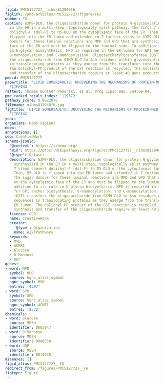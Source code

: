```yaml
---
figid: PMC5127727__nihms812940f6
figlink: /pmc/articles/PMC5127727/figure/F6/
number: F6
caption: G3M9-DLO, the oligosaccharide donor for protein N-glycosylation, is synthesized
  in the ER in a multi-step, topologically split pathway. The first 7 steps convert
  dolichyl-P (dol-P) to M5-DLO on the cytoplasmic face of the ER. Then, M5-DLO is
  flipped into the ER lumen and extended in 7 further steps to G3M9-DLO. The sugar
  donors for these luminal reactions are MPD and GPD that are synthesized on the cytoplasmic
  face of the ER and must be flipped to the luminal side. In addition to its role
  in N-glycan biosynthesis, MPD is required in the ER lumen for GPI anchor biosynthesis,
  O-mannosylation, and C-mannosylation. Oligosaccharyltransferase (OST) transfers
  the oligosaccharide from G3M9-DLO to Asn residues within glycosylation sequences
  in translocating proteins as they emerge from the translocon into the ER lumen.
  The dolichyl-PP product of the OST reaction is recycled. The multistep synthesis
  and transfer of the oligosaccharide require at least 40 gene products.
pmcid: PMC5127727
papertitle: 'LIPID SOMERSAULTS: UNCOVERING THE MECHANISMS OF PROTEIN-MEDIATED LIPID
  FLIPPING.'
reftext: Thomas Günther Pomorski, et al. Prog Lipid Res. ;64:69-84.
pmc_ranked_result_index: '119372'
pathway_score: 0.9622076
filename: nihms812940f6.jpg
figtitle: 'LIPID SOMERSAULTS: UNCOVERING THE MECHANISMS OF PROTEIN-MEDIATED LIPID
  FLIPPING'
year: ''
organisms: Homo sapiens
ndex: ''
annotations: []
seo: CreativeWork
schema-jsonld:
  '@context': https://schema.org/
  '@id': https://pfocr.wikipathways.org/figures/PMC5127727__nihms812940f6.html
  '@type': Dataset
  description: G3M9-DLO, the oligosaccharide donor for protein N-glycosylation, is
    synthesized in the ER in a multi-step, topologically split pathway. The first
    7 steps convert dolichyl-P (dol-P) to M5-DLO on the cytoplasmic face of the ER.
    Then, M5-DLO is flipped into the ER lumen and extended in 7 further steps to G3M9-DLO.
    The sugar donors for these luminal reactions are MPD and GPD that are synthesized
    on the cytoplasmic face of the ER and must be flipped to the luminal side. In
    addition to its role in N-glycan biosynthesis, MPD is required in the ER lumen
    for GPI anchor biosynthesis, O-mannosylation, and C-mannosylation. Oligosaccharyltransferase
    (OST) transfers the oligosaccharide from G3M9-DLO to Asn residues within glycosylation
    sequences in translocating proteins as they emerge from the translocon into the
    ER lumen. The dolichyl-PP product of the OST reaction is recycled. The multistep
    synthesis and transfer of the oligosaccharide require at least 40 gene products.
  license: CC0
  name: CreativeWork
  creator:
    '@type': Organization
    name: WikiPathways
  keywords:
  - MVD
  - ACKR1
  - Glucose
  - O Mannose
  - UDP
genes:
- word: MPD
  symbol: MPD
  source: hgnc_alias_symbol
  hgnc_symbol: MVD
  entrez: '4597'
- word: GPD
  symbol: GPD
  source: hgnc_alias_symbol
  hgnc_symbol: ACKR1
  entrez: '2532'
chemicals:
- word: Glucose
  source: MESH
  identifier: D005947
- word: O Mannose
  source: MESH
  identifier: D008358
- word: UDP
  source: MESH
  identifier: D014530
diseases: []
figid_alias: PMC5127727__F6
redirect_from: /figures/PMC5127727__F6
figtype: Figure
---
```


